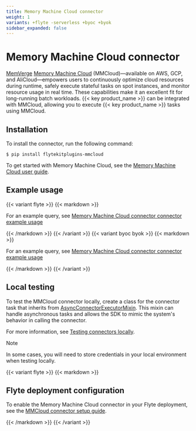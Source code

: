 ```yaml
---
title: Memory Machine Cloud connector
weight: 1
variants: +flyte -serverless +byoc +byok
sidebar_expanded: false
---
```


# Memory Machine Cloud connector

[MemVerge](https://memverge.com/) [Memory Machine Cloud](https://www.mmcloud.io/) (MMCloud)—available on AWS, GCP, and AliCloud—empowers users to continuously optimize cloud resources during runtime, safely execute stateful tasks on spot instances, and monitor resource usage in real time. These capabilities make it an excellent fit for long-running batch workloads. {{< key product_name >}} can be integrated with MMCloud, allowing you to execute {{< key product_name >}} tasks using MMCloud.

## Installation

To install the connector, run the following command:

```shell
$ pip install flytekitplugins-mmcloud
```

To get started with Memory Machine Cloud, see the [Memory Machine Cloud user guide](https://docs.memverge.com/MMCloud/latest/User%20Guide/about).

## Example usage

{{< variant flyte >}}
{{< markdown >}}

For an example query, see [Memory Machine Cloud connector connector example usage](./mmcloud-connector-example-usage)

{{< /markdown >}}
{{< /variant >}}
{{< variant byoc byok >}}
{{< markdown >}}

For an example query, see [Memory Machine Cloud connector connector example usage](./mmcloud-connector-example-usage-union)

{{< /markdown >}}
{{< /variant >}}


## Local testing

To test the MMCloud connector locally, create a class for the connector task that inherits from
[AsyncConnectorExecutorMixin](https://github.com/flyteorg/flytekit/blob/1bc8302bb7a6cf4c7048a7f93627ee25fc6b88c4/flytekit/extend/backend/base_connector.py#L354).
This mixin can handle asynchronous tasks and allows the SDK to mimic the system's behavior in calling the connector.

For more information, see [Testing connectors locally](../#testing-your-connector-locally).

> [!NOTE]
> In some cases, you will need to store credentials in your local environment when testing locally.

{{< variant flyte >}}
{{< markdown >}}

## Flyte deployment configuration

To enable the Memory Machine Cloud connector in your Flyte deployment, see the [MMCloud connector setup guide](../../../deployment/flyte-connectors/mmcloud).

{{< /markdown >}}
{{< /variant >}}
